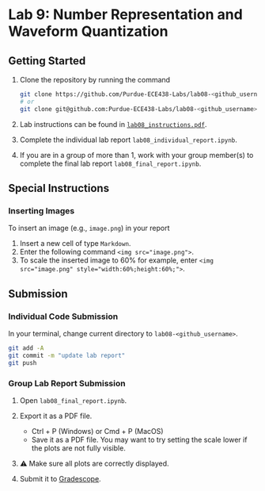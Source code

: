 # Lab 9: Number Representation and Waveform Quantization

## Getting Started

1. Clone the repository by running the command

    ```bash
    git clone https://github.com/Purdue-ECE438-Labs/lab08-<github_username>.git  # using web URL
    # or
    git clone git@github.com:Purdue-ECE438-Labs/lab08-<github_username>.git  # using SSH
    ```

2. Lab instructions can be found in [`lab08_instructions.pdf`](lab08_instructions.pdf).

3. Complete the individual lab report `lab08_individual_report.ipynb`.

4. If you are in a group of more than 1, work with your group member(s) to complete the final lab report `lab08_final_report.ipynb`.

## Special Instructions

### Inserting Images

To insert an image (e.g., `image.png`) in your report
  
  1. Insert a new cell of type `Markdown`.
  2. Enter the following command `<img src="image.png">`.
  3. To scale the inserted image to 60% for example, enter `<img src="image.png" style="width:60%;height:60%;">`.

## Submission

### Individual Code Submission

In your terminal, change current directory to `lab08-<github_username>`.

```bash
git add -A 
git commit -m "update lab report"
git push
```

### Group Lab Report Submission

1. Open `lab08_final_report.ipynb`.

2. Export it as a PDF file.
    * Ctrl + P (Windows) or Cmd + P (MacOS)
    * Save it as a PDF file. You may want to try setting the scale lower if the plots are not fully visible.

3. ⚠️ Make sure all plots are correctly displayed.

4. Submit it to [Gradescope](https://www.gradescope.com/).
